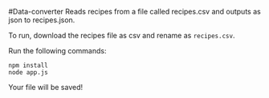 #Data-converter
Reads recipes from a file called recipes.csv and outputs as json to recipes.json.

To run, download the recipes file as csv and rename as `recipes.csv`.

Run the following commands:
```
npm install
node app.js
```

Your file will be saved!

